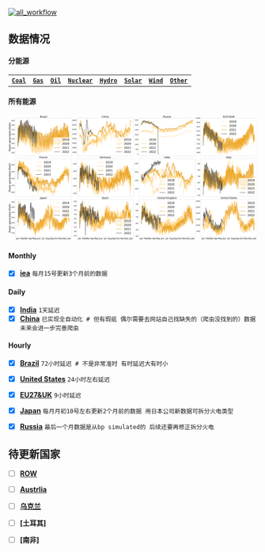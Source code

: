 [![all_workflow](https://github.com/KowComical/GlobalPowerUpdate-Kow/actions/workflows/all_workflow.yml/badge.svg?branch=master)](https://github.com/KowComical/GlobalPowerUpdate-Kow/actions/workflows/all_workflow.yml)


## 数据情况
#### 分能源
| | | | | | | | |
|----|----|----|----|----|----|----|----|
|**[`Coal`](./image/Coal_generation_for_all_country.svg)**|**[`Gas`](./image/Gas_generation_for_all_country.svg)**|**[`Oil`](./image/Oil_generation_for_all_country.svg)**|**[`Nuclear`](./image/Nuclear_generation_for_all_country.svg)**|**[`Hydro`](./image/Hydro_generation_for_all_country.svg)**|**[`Solar`](./image/Solar_generation_for_all_country.svg)**|**[`Wind`](./image/Wind_generation_for_all_country.svg)**|**[`Other`](./image/Other_generation_for_all_country.svg)**|


#### 所有能源
![](./image/Power_generation_for_all_country.svg)




#### Monthly
- [x] **[iea](./data/#global_rf/iea)** `每月15号更新3个月前的数据`
#### Daily
- [x] **[India](./data/asia/india)** `1天延迟`
- [x] **[China](./data/asia/china)** `已实现全自动化 # 但有瑕疵 偶尔需要去网站自己找缺失的（爬虫没找到的）数据 未来会进一步完善爬虫`
#### Hourly
- [x] **[Brazil](./data/s_america/brazil)** `72小时延迟 # 不是非常准时 有时延迟大有时小`
- [x] **[United States](./data/n_america/us)** `24小时左右延迟`
- [x] **[EU27&UK](./data/europe/eu27_uk)** `9小时延迟`
- [x] **[Japan](./data/asia/japan)** `每月月初10号左右更新2个月前的数据 用日本公司新数据可拆分火电类型`
- [x] **[Russia](./data/europe/russia)** `最后一个月数据是从bp simulated的 后续还要再修正拆分火电`



## 待更新国家
- [ ] **[ROW](https://github.com/KowComical/GlobalPowerUpdate-Kow/issues/11)** 
- [ ] **[Austrlia](https://github.com/KowComical/GlobalPowerUpdate-Kow/issues/12)** 
- [ ] **[乌克兰](https://github.com/KowComical/GlobalPowerUpdate-Kow/issues/23)** 
- [ ] **[土耳其]**
- [ ] **[南非]**


